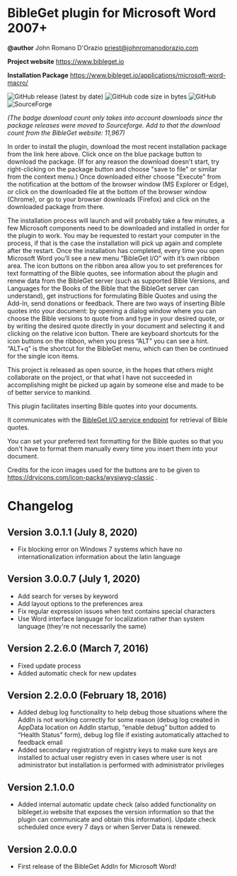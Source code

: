 # BibleGet plugin for Microsoft Word 2007+
**@author** John Romano D'Orazio priest@johnromanodorazio.com

**Project website** https://www.bibleget.io

**Installation Package** https://www.bibleget.io/applications/microsoft-word-macro/

![GitHub release (latest by date)](https://img.shields.io/github/v/release/BibleGet-I-O/bibleget-msword-addin?style=flat-square)
![GitHub code size in bytes](https://img.shields.io/github/languages/code-size/BibleGet-I-O/bibleget-msword-addin?style=flat-square)
![GitHub](https://img.shields.io/github/license/BibleGet-I-O/bibleget-msword-addin?style=flat-square)
![SourceForge](https://img.shields.io/sourceforge/dt/bibleget?style=flat-square)

*(The badge download count only takes into account downloads since the package releases were moved to Sourceforge. Add to that the download count from the BibleGet website: 11,967)*

In order to install the plugin, download the most recent installation package from the link here above. Click once on the blue package button to download the package. (If for any reason the download doesn't start, try right-clicking on the package button and choose "save to file" or similar from the context menu.) Once downloaded either choose "Execute" from the notification at the bottom of the browser window (MS Explorer or Edge), or click on the downloaded file at the bottom of the browser window (Chrome), or go to your browser downloads (Firefox) and click on the downloaded package from there.

The installation process will launch and will probably take a few minutes, a few Microsoft components need to be downloaded and installed in order for the plugin to work. You may be requested to restart your computer in the process, if that is the case the installation will pick up again and complete after the restart. Once the installation has completed, every time you open Microsoft Word you’ll see a new menu “BibleGet I/O” with it’s own ribbon area. The icon buttons on the ribbon area allow you to set preferences for text formatting of the Bible quotes, see information about the plugin and renew data from the BibleGet server (such as supported Bible Versions, and Languages for the Books of the Bible that the BibleGet server can understand), get instructions for formulating Bible Quotes and using the Add-In, send donations or feedback. There are two ways of inserting Bible quotes into your document: by opening a dialog window where you can choose the Bible versions to quote from and type in your desired quote, or by writing the desired quote directly in your document and selecting it and clicking on the relative icon button. There are keyboard shortcuts for the icon buttons on the ribbon, when you press “ALT” you can see a hint. “ALT+q” is the shortcut for the BibleGet menu, which can then be continued for the single icon items.

This project is released as open source, in the hopes that others might collaborate on the project, or that what I have not succeeded in accomplishing might be picked up again by someone else and made to be of better service to mankind.

This plugin facilitates inserting Bible quotes into your documents.

It communicates with the [BibleGet I/O service endpoint](https://query.bibleget.io) for retrieval of Bible quotes.

You can set your preferred text formatting for the Bible quotes so that you don't have to format them manually every time you insert them into your document.

Credits for the icon images used for the buttons are to be given to https://dryicons.com/icon-packs/wysiwyg-classic .

# Changelog

## Version 3.0.1.1 (July 8, 2020)
* Fix blocking error on Windows 7 systems which have no internationalization information about the latin language

## Version 3.0.0.7 (July 1, 2020)
* Add search for verses by keyword
* Add layout options to the preferences area
* Fix regular expression issues when text contains special characters
* Use Word interface language for localization rather than system language (they're not necessarily the same)

## Version 2.2.6.0 (March 7, 2016)

* Fixed update process
* Added automatic check for new updates

## Version 2.2.0.0 (February 18, 2016)

* Added debug log functionality to help debug those situations where the AddIn is not working correctly for some reason (debug log created in AppData location on AddIn startup, “enable debug” button added to “Health Status” form), debug log file if existing automatically attached to feedback email
* Added secondary registration of registry keys to make sure keys are installed to actual user registry even in cases where user is not administrator but installation is performed with administrator privileges

## Version 2.1.0.0

* Added internal automatic update check (also added functionality on bibleget.io website that exposes the version information so that the plugin can communicate and obtain this information). Update check scheduled once every 7 days or when Server Data is renewed.

## Version 2.0.0.0

* First release of the BibleGet AddIn for Microsoft Word!
